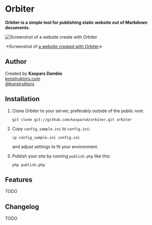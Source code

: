 # Orbiter

**Orbiter is a simple tool for publishing static website out of Markdown documents.**

![Screenshot of a website create with Orbiter](https://raw.github.com/kasparsd/orbiter/master/screenshot.png)

->Screenshot of [a website created with Orbiter](http://konstruktors.com/articles/)<-


## Author

Created by **Kaspars Dambis**  
[konstruktors.com](http://konstruktors.com)  
[@konstruktors](http://twitter.com/konstruktors)


## Installation

1.  Clone *Orbiter* to your server, preferably outside of the public root:

		git clone git://github.com/kasparsd/orbiter.git orbiter
		
2. 	Copy `config_sample.ini` to `config.ini`:

		cp config_sample.ini config.ini
		
	and adjust settings to fit your environment.
	
3. 	Publish your site by running `publish.php` like this:

		php publish.php


## Features

TODO

## Changelog

TODO


